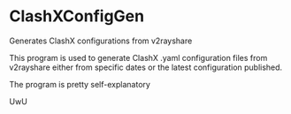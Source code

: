 # ClashXConfigGen
Generates ClashX configurations from v2rayshare


This program is used to generate ClashX .yaml configuration files from v2rayshare either from specific dates or the latest configuration published.

The program is pretty self-explanatory



UwU
